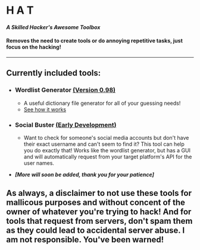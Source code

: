 # H A T
#### *A Skilled **Hacker's Awesome Toolbox***
#### Removes the need to create tools or do annoying repetitive tasks, just focus on the hacking!
________
## **Currently included tools:**

* ### Wordlist Generator [(Version 0.98)](https://github.com/Funtime-UwU/HAT/releases/tag/Stable-Unready)
  * A useful dictionary file generator for all of your guessing needs!
  * [See how it works](/DictionaryGen/Algorithm.md)

* ### Social Buster [(Early Development)](https://github.com/Funtime-UwU/HAT/tree/Live-Development)
  * Want to check for someone's social media accounts but don't have their exact username and can't seem to find it? This tool can help you do exactly that! Works like the wordlist generator, but has a GUI and will automatically request from your target platform's API for the user names.
  
* ***[More will soon be added, thank you for your patience]***

## **As always, a disclaimer to not use these tools for mallicous purposes and without concent of the owner of whatever you're trying to hack! And for tools that request from servers, don't spam them as they could lead to accidental server abuse. I am not responsible. You've been warned!**
